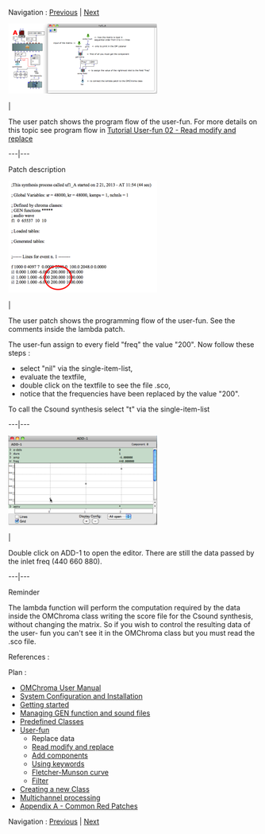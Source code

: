 
Navigation : [Previous](User-fun "page précédente\(User-fun\)") |
[Next](02-Read_modify_and_replace "Next\(Read
modify and replace\)")

[![](../res/uf1_A_1.png)](../res/uf1_A.png "Cliquez pour agrandir")

|

The user patch shows the program flow of the user-fun. For more details on
this topic see program flow in [Tutorial User-fun 02 - Read modify and
replace](02-Read_modify_and_replace)  
  
---|---  
  
Patch description

[![](../res/textfile_1.png)](../res/textfile.png "Cliquez pour agrandir")

|

The user patch shows the programming flow of the user-fun. See the comments
inside the lambda patch.

The user-fun assign to every field "freq" the value "200". Now follow these
steps :

  * select "nil" via the single-item-list,
  * evaluate the textfile,
  * double click on the textfile to see the file .sco,
  * notice that the frequencies have been replaced by the value "200".

To call the Csound synthesis select "t" via the single-item-list  
  
---|---  
  
[![](../res/add-1_3.png)](../res/add-1_2.png "Cliquez pour agrandir")

|

Double click on ADD-1 to open the editor. There are still the data passed by
the inlet freq (440 660 880).  
  
---|---  
  
Reminder

The lambda function will perform the computation required by the data inside
the OMChroma class writing the score file for the Csound synthesis, without
changing the matrix. So if you wish to control the resulting data of the user-
fun you can't see it in the OMChroma class but you must read the .sco file.

References :

Plan :

  * [OMChroma User Manual](OMChroma)
  * [System Configuration and Installation](Installation)
  * [Getting started](Getting_Started)
  * [Managing GEN function and sound files](Managing_GEN_function_and_sound_files)
  * [Predefined Classes](Predefined_classes)
  * [User-fun](User-fun)
    * Replace data
    * [Read modify and replace](02-Read_modify_and_replace)
    * [Add components](03-Add_components)
    * [Using keywords](04-Using_keywords)
    * [Fletcher-Munson curve](05-Fletcher-Munson_curve)
    * [Filter](06-Filter)
  * [Creating a new Class](Creating_a_new_Class)
  * [Multichannel processing](06-Multichannel_processing)
  * [Appendix A - Common Red Patches](A-Appendix-A_Common_red_patches)

Navigation : [Previous](User-fun "page précédente\(User-fun\)") |
[Next](02-Read_modify_and_replace "Next\(Read
modify and replace\)")
